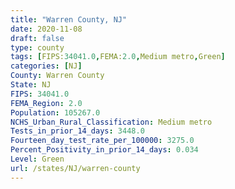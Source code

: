 ```yaml
---
title: "Warren County, NJ"
date: 2020-11-08
draft: false
type: county
tags: [FIPS:34041.0,FEMA:2.0,Medium metro,Green]
categories: [NJ]
County: Warren County
State: NJ
FIPS: 34041.0
FEMA_Region: 2.0
Population: 105267.0
NCHS_Urban_Rural_Classification: Medium metro
Tests_in_prior_14_days: 3448.0
Fourteen_day_test_rate_per_100000: 3275.0
Percent_Positivity_in_prior_14_days: 0.034
Level: Green
url: /states/NJ/warren-county
---
```



